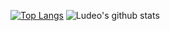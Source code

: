 [![Top Langs](https://github-readme-stats.vercel.app/api/top-langs/?username=Ludeo&theme=cobalt)](https://github.com/Ludeo/github-readme-stats) ![Ludeo's github stats](https://github-readme-stats.vercel.app/api?username=Ludeo&show_icons=true&theme=cobalt)
